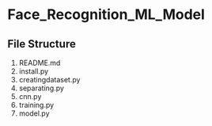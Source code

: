 # Face_Recognition_ML_Model
## File Structure
1. README.md
2. install.py
3. creatingdataset.py
4. separating.py
5. cnn.py
6. training.py
7. model.py
